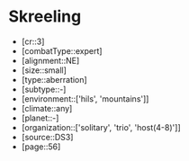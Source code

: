 
# Skreeling

- [cr::3]
- [combatType::expert]
- [alignment::NE]
- [size::small]
- [type::aberration]
- [subtype::-]
- [environment::['hils', 'mountains']]
- [climate::any]
- [planet::-]
- [organization::['solitary', 'trio', 'host(4-8)']]
- [source::DS3]
- [page::56]
